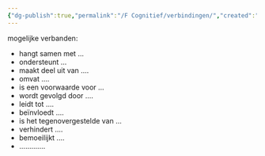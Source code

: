 ```yaml
---
{"dg-publish":true,"permalink":"/F Cognitief/verbindingen/","created":"2025-06-03T21:04:45.397+02:00","updated":"2025-06-03T21:04:45.775+02:00"}
---
```


mogelijke verbanden:
- hangt samen met ...
- ondersteunt ...
- maakt deel uit van ....
- omvat ....
- is een voorwaarde voor ...
- wordt gevolgd door ....
- leidt tot ....
- beïnvloedt ....
- is het tegenovergestelde van ...
- verhindert ....
- bemoeilijkt ....
- .............